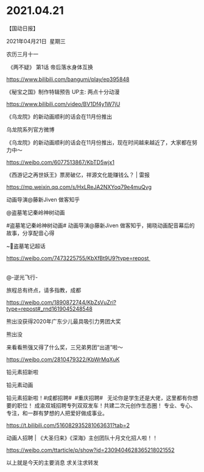 ﻿#  2021.04.21
【国动日报】


2021年04月21日  星期三


农历三月十一


 《两不疑》 第1话 帝后落水身体互换

https://www.bilibili.com/bangumi/play/ep395848




《秘宝之国》制作特辑预告 UP主: 两点十分动漫

https://www.bilibili.com/video/BV1Df4y1W7jU




《乌龙院》的新动画顺利的话会在11月份推出

乌龙院系列官方微博              


《乌龙院》的新动画顺利的话会在11月份推出，现在时间越来越近了，大家都在努力中～

https://weibo.com/6077513867/KbTD5wjx1

《西游记之再世妖王》票房破亿，祥源文化能赚钱么？ | 雷报

https://mp.weixin.qq.com/s/HxLReJA2NXYoq79e4muQvg


动画导演@藤新Jiven 做客知乎

@盗墓笔记秦岭神树动画                            

#盗墓笔记秦岭神树动画# 动画导演@藤新Jiven 做客知乎，揭晓动画配音幕后的故事，分享配音心得

~盗墓笔记超话          


https://weibo.com/7473225755/KbXfBt9U9?type=repost                                                





@-逆光飞行-                            

旅程总有终点，请多指教，成都

https://weibo.com/1890872744/KbZsVuZri?type=repost#_rnd1619045248548







熊出没获得2020年广东少儿最具吸引力男团大奖


熊出没    


来看看熊强又得了什么奖，三兄弟男团“出道”啦～

https://weibo.com/2810479322/KbWrMqXuK




铅元素招新啦

铅元素动画


铅元素招新啦！#成都招聘#  #重庆招聘#  
无论你是学生还是大佬，这里都有你想要的职位！
成渝双城招聘专列双双发车！共建二次元创作生态圈！
专业、专心、专注，和一群有梦想的人把爱好做成事业。


https://t.bilibili.com/516082935281063631?tab=2




动画人招聘 | 《大圣归来》《深海》主创团队十月文化招人啦！！

https://weibo.com/ttarticle/p/show?id=2309404628365218021552


以上就是今天的主要消息
求关注求转发
















